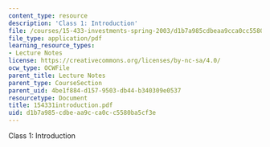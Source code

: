 ```yaml
---
content_type: resource
description: 'Class 1: Introduction'
file: /courses/15-433-investments-spring-2003/d1b7a985cdbeaa9cca0cc5580ba5cf3e_154331introduction.pdf
file_type: application/pdf
learning_resource_types:
- Lecture Notes
license: https://creativecommons.org/licenses/by-nc-sa/4.0/
ocw_type: OCWFile
parent_title: Lecture Notes
parent_type: CourseSection
parent_uid: 4be1f884-d157-9503-db44-b340309e0537
resourcetype: Document
title: 154331introduction.pdf
uid: d1b7a985-cdbe-aa9c-ca0c-c5580ba5cf3e
---
```

Class 1: Introduction